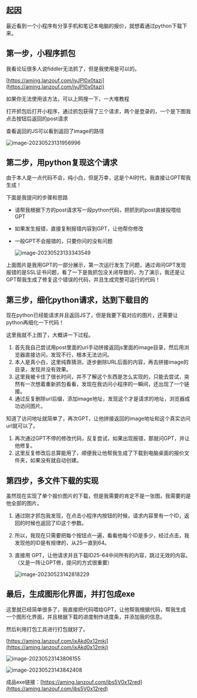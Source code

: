 ## 起因

最近看到一个小程序有分享手机和笔记本电脑的报价，就想着通过python下载下来。



## 第一步，小程序抓包

我看论坛很多人说fiddler无法抓了，但是我使用是可以的。

[https://aming.lanzouf.com/iyJPl0x0tazi](https://aming.lanzouf.com/iyJPl0x0tazi)

如果你无法使用该方法，可以上网搜一下，一大堆教程

打开抓包后打开小程序，通过抓包获得了三个请求，两个是登录的，一个是下图我点击按钮后返回的post请求

查看返回的JS可以看到返回了image的路径

![image-20230523131956996](https://gitee.com/aminggoodboy/image/raw/master/img/202305231503153.png)



## 第二步，用python复现这个请求

由于本人是一点代码不会，纯小白，但是万幸，这是个AI时代，我直接让GPT帮我生成！

下面是我提问的步骤和思路

- 请帮我根据下方的post请求写一段python代码，把抓到的post直接投喂给GPT

- 如果发生报错，直接复制报错内容到GPT，让他帮你修改

- 一般GPT不会报错的，只要你问的没有问题

  ![image-20230523133343549](https://gitee.com/aminggoodboy/image/raw/master/img/202305231503135.png)

上面图片是我用GPT的一部分展示，第一次运行发生了问题，通过询问GPT发现报错的是SSL证书问题，看了一下是我抓包没关闭导致的，为了演示，我还是让GPT帮我生成了修复这个错误的代码，并且生成完整可运行的代码！

## 第三步，细化python请求，达到下载目的

现在python已经能请求并且返回JS了，但是我要下载对应的图片，还需要让python再细化一下代码！

这里我就不上图了，大概讲一下过程。

1. 首先我自己尝试用post里面的url手动拼接返回js里面的image目录，然后用浏览器直接访问，发现不行，根本无法访问。
2. 本人是真小白，这里纯靠猜测，逐步删除URL后面的内容，再去拼接image的目录，发现并没有效果。
3. 这里我被卡住了很长时间，并不了解这个东西是怎么实现的，只能去尝试，突然有一次想着重新抓包看看，发现在我访问小程序的一瞬间，还出现了一个链接。
4. 通过反复删除url后缀，添加image地址，发现这个才是请求的地址，浏览器成功访问图片。

知道了访问地址就简单了，再次GPT，让他拼接返回的image地址和这个真实访问url就可以了。

1. 再次通过GPT不停的修改代码，反复尝试，如果出现报错，那就问GPT，并让他修复。
2. 这里反复修改后总算能用了，顺便我让他帮我生成了下载到电脑桌面的报价文件夹，如果没有就自动创建。

## 第四步，多文件下载的实现

虽然现在实现了单个报价图片的下载，但是我需要的肯定不是一张图，我需要的是他全部的图片。

1. 通过刚才抓包我发现，在点击小程序内按钮的时候，请求内容里有一个ID，返回的时候也返回了ID这个参数。

2. 所以，我现在只需要把每个按钮点一遍，看看他每个ID是多少，经过点击，我发现他的ID是有规律的，从25一直到64。

3. 直接用 GPT，让他请求并且下载ID25-64中间所有的内容，跳过无效的内容。（又是一阵让GPT修，提问的方式很重要）

   ![image-20230523142818229](https://gitee.com/aminggoodboy/image/raw/master/img/202305231503704.png)

## 最后，生成图形化界面，并打包成exe

这里就已经简单很多了，我直接把代码喂给GPT，让他帮我根据代码，帮我生成一个图形化界面，并且根据下载的进度制作进度条，并添加我的信息。

然后利用打包工具进行打包就好了。

[https://aming.lanzouf.com/ixAkd0x12mkj](https://aming.lanzouf.com/ixAkd0x12mkj)

![image-20230523143806155](https://gitee.com/aminggoodboy/image/raw/master/img/202305231503543.png)

![image-20230523143842408](https://gitee.com/aminggoodboy/image/raw/master/img/202305231503166.png)



成品exe链接：[https://aming.lanzouf.com/ibs5V0x12red](https://aming.lanzouf.com/ibs5V0x12red)